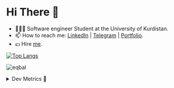 # Hi There 👋

- 🧑🏻‍💻 Software engineer Student at the University of Kurdistan.
- 📫 How to reach me: [LinkedIn](https://www.linkedin.com/in/eghbal-amininejad-3a29211a5/) | [Telegram](https://t.me/amininejade) | [Portfolio](https://eqba1.github.io/).
- 💵 Hire [me](mailto:amininejade@gmail.com).

[![Top Langs](https://github-readme-stats.vercel.app/api/top-langs/?username=eqba1&layout=compact)](https://github.com/anuraghazra/github-readme-stats)

<p align="left"> <img src="https://komarev.com/ghpvc/?username=eqba1" alt="eqbal"/> </p>


<details><summary>Dev Metrics 💅</summary>

**🐱 My Github Data** 

> 🏆 114 Contributions in the Year 2020
 > 
> 📦 226689 kB Used in Github's Storage 
 > 
> 💼 Software Engineer researcher
 > 
> 📜 10 Public Repositories
 > 
> 🔑 0 Private Repository 
>

📊 **This Week I Spent My Time On** 

```text
⌚︎ Time Zone: Asia/Tehran

💬 Programming Languages: 
Python                   1 hrs 40 mins       █░░░░░░░░░░░░░░░░░░░░░░░░  6.88% 
Bash                     1 hr 40 mins        █░░░░░░░░░░░░░░░░░░░░░░░░   6.33%

🔥 Editors: 
VS Code                  1 hrs 15 mins       █░░░░░░░░░░░░░░░░░░░░░░░░   6.9% 
VM                       1 hrs 45 mins       █░░░░░░░░░░░░░░░░░░░░░░░░   1.4%

```
